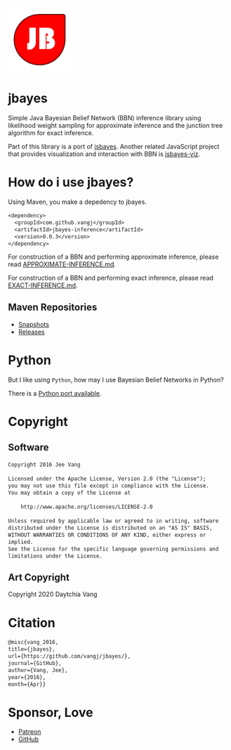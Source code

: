 ![logo](misc/logo.png)

# jbayes
Simple Java Bayesian Belief Network (BBN) inference library using likelihood weight sampling for approximate inference and the junction tree algorithm for exact inference.

Part of this library is a port of [jsbayes](https://github.com/vangj/jsbayes). Another related JavaScript project that provides visualization and interaction with BBN is [jsbayes-viz](https://github.com/vangj/jsbayes-viz).

# How do i use jbayes?

Using Maven, you make a depedency to jbayes.

```
<dependency>
  <groupId>com.github.vangj</groupId>
  <artifactId>jbayes-inference</artifactId>
  <version>0.0.3</version>
</dependency>
```

For construction of a BBN and performing approximate inference, please read [APPROXIMATE-INFERENCE.md](APPROXIMATE-INFERENCE.md).

For construction of a BBN and performing exact inference, please read [EXACT-INFERENCE.md](EXACT-INFERENCE.md).

## Maven Repositories

* [Snapshots](https://oss.sonatype.org/content/repositories/snapshots/com/github/vangj/jbayes-inference/)
* [Releases](https://mvnrepository.com/artifact/com.github.vangj/jbayes-inference)

# Python

But I like using `Python`, how may I use Bayesian Belief Networks in Python? 

There is a [Python port available](https://github.com/vangj/py-bbn).

# Copyright

## Software

```
Copyright 2016 Jee Vang

Licensed under the Apache License, Version 2.0 (the "License");
you may not use this file except in compliance with the License.
You may obtain a copy of the License at

    http://www.apache.org/licenses/LICENSE-2.0

Unless required by applicable law or agreed to in writing, software
distributed under the License is distributed on an "AS IS" BASIS,
WITHOUT WARRANTIES OR CONDITIONS OF ANY KIND, either express or implied.
See the License for the specific language governing permissions and
limitations under the License.
```

## Art Copyright

Copyright 2020 Daytchia Vang

# Citation

```
@misc{vang_2016, 
title={jbayes}, 
url={https://github.com/vangj/jbayes/}, 
journal={GitHub},
author={Vang, Jee}, 
year={2016}, 
month={Apr}}
```

# Sponsor, Love

- [Patreon](https://www.patreon.com/vangj)
- [GitHub](https://github.com/sponsors/vangj)

